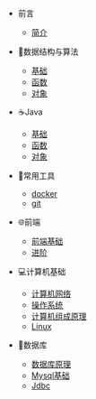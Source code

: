 - 前言
    - [简介](zh-cn/README.md)
    
- 👨数据结构与算法
    - [基础](zh-cn/C++/base.md)
    - [函数](zh-cn/C++/func.md)
    - [对象](zh-cn/C++/object.md)

- ☕️Java
    - [基础](zh-cn/Python/base.md)
    - [函数](zh-cn/Python/func.md)
    - [对象](zh-cn/Python/object.md)
- 🔧常用工具
    - [docker](zh-cn/常用工具/Docker.md)
    - [git](zh-cn/常用工具/Git.md)
- 🌐前端
    - [前端基础](zh-cn/前端/前端基础)
    - [进阶](zh-cn/前端/进阶)
- 💻计算机基础
    - [计算机网络](zh-cn/计算机基础/计算机网络.md)
    - [操作系统](zh-cn/计算机基础/操作系统.md)
    - [计算机组成原理](zh-cn/计算机基础/计算机组成原理.md)
    - [Linux](zh-cn/计算机基础/Linux.md)
- 💾数据库
    - [数据库原理](zh-cn/数据库/数据库原理.md)
    - [Mysql基础](zh-cn/数据库/Mysql基础.md)
    - [Jdbc](zh-cn/数据库/Jdbc.md)